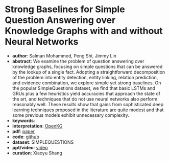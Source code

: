 # Strong Baselines for Simple Question Answering over Knowledge Graphs with and without Neural Networks
* **author**: Salman Mohammed, Peng Shi, Jimmy Lin
* **abstract**: We examine the problem of question answering over knowledge graphs, focusing on simple questions that can be answered by the lookup of a single fact. Adopting a straightforward decomposition of the problem into entity detection, entity linking, relation prediction, and evidence combination, we explore simple yet strong baselines. On the popular SimpleQuestions dataset, we find that basic LSTMs and GRUs plus a few heuristics yield accuracies that approach the state of the art, and techniques that do not use neural networks also perform reasonably well. These results show that gains from sophisticated deep learning techniques proposed in the literature are quite modest and that some previous models exhibit unnecessary complexity.
* **keywords**: 
* **interpretation**: [OpenKG](https://mp.weixin.qq.com/s/CdMzgWHHnQsIigt_gsk1EQ)
* **pdf**: [paper](https://www.aclweb.org/anthology/N18-2047.pdf)
* **code**: [github](https://github.com/castorini/BuboQA)
* **dataset**: SIMPLEQUESTIONS
* **ppt/video**: [video](http://vimeo.com/276433908)
* **curation**: Xiaoyu Shang
